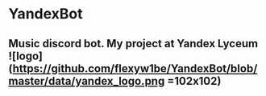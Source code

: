 # YandexBot
## Music discord bot. My project at Yandex Lyceum ![logo](https://github.com/flexyw1be/YandexBot/blob/master/data/yandex_logo.png =102x102)
